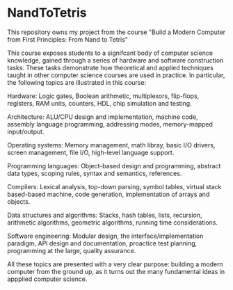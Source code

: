 # NandToTetris
This repository owns my project from the course "Build a Modern Computer from First Principles: From Nand to Tetris" 

This course exposes students to a signifcant body of computer science knowledge, gained through a series of hardware and software construction tasks. These tasks demonstrate how theoretical and applied techniques taught in other computer science courses are used in practice. In particular, the following topics are illustrated in this course:

Hardware: Logic gates, Boolean arithmetic, multiplexors, flip-flops, registers, RAM units, counters, HDL, chip simulation and testing. 

Architecture: ALU/CPU design and implementation, machine code, assembly language programming, addressing modes, memory-mapped input/output. 

Operating systems: Memory management, math libray, basic I/O drivers, screen management, file I/O, high-level language support. 

Programming languages: Object-based design and programming, abstract data types, scoping rules, syntax and semantics, references. 

Compilers: Lexical analysis, top-down parsing, symbol tables, virtual stack based-based machine, code generation, implementation of arrays and objects. 

Data structures and algorithms: Stacks, hash tables, lists, recursion, arithmetic algorithms, geometric algorithms, running time considerations. 

Software engineering: Modular design, the interface/implementation paradigm, API design and documentation, proactice test planning, programming at the large, quality assurance. 

All these topics are presented with a very clear purpose: building a modern computer from the ground up, as it turns out the many fundamental ideas in appplied computer science. 

